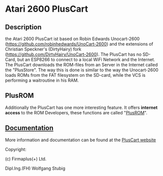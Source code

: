 # Atari 2600 PlusCart


## Description
the Atari 2600 PlusCart ist based on Robin Edwards Unocart-2600 (https://github.com/robinhedwards/UnoCart-2600) and the extensions of Christian Speckner's (DirtyHairy) fork (https://github.com/DirtyHairy/UnoCart-2600). The PlusCart has no SD-Card, but an ESP8266 to connect to a local WiFi Network and the Internet.
The PlusCart downloads the ROM-files from an Server in the Internet called the "PlusStore". The way this is done is similar to the way the Unocart-2600 loads ROMs from the FAT filesystem on the SD-card, while the VCS is performing a waitroutine in his RAM.

## PlusROM
Additionally the PlusCart has one more interesting feature. It offers **internet access** to the ROM Developers, these functions are called "[PlusROM](http://pluscart.firmaplus.de/pico/?PlusROM)".

## [Documentation](http://pluscart.firmaplus.de/pico/)
More information and documentation can be found at the [PlusCart website](http://pluscart.firmaplus.de/pico/)


Copyright:

(c) Firmaplus(+) Ltd.

Dipl.Ing.(FH) Wolfgang Stubig
